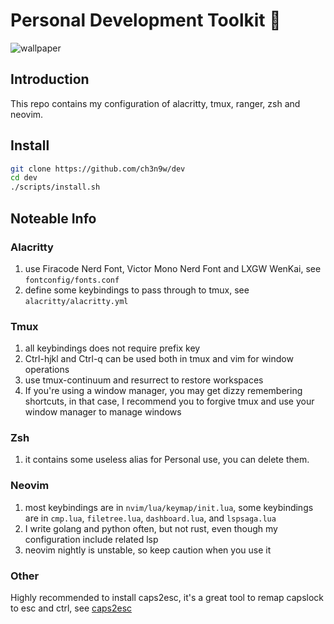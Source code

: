 # Personal Development Toolkit 📡

![wallpaper](./wallpaper.png)

## Introduction

This repo contains my configuration of alacritty, tmux, ranger, zsh and neovim.

## Install

```bash
git clone https://github.com/ch3n9w/dev
cd dev
./scripts/install.sh
```

## Noteable Info

### Alacritty

1. use Firacode Nerd Font, Victor Mono Nerd Font and LXGW WenKai, see `fontconfig/fonts.conf`
2. define some keybindings to pass through to tmux, see `alacritty/alacritty.yml`

### Tmux

1. all keybindings does not require prefix key
2. Ctrl-hjkl and Ctrl-q can be used both in tmux and vim for window operations
3. use tmux-continuum and resurrect to restore workspaces
4. If you're using a window manager, you may get dizzy remembering shortcuts, in that case, I recommend you to forgive tmux and use your window manager to manage windows

### Zsh

1. it contains some useless alias for Personal use, you can delete them.

### Neovim

1. most keybindings are in `nvim/lua/keymap/init.lua`, some keybindings are in `cmp.lua`, `filetree.lua`, `dashboard.lua`, and `lspsaga.lua`
2. I write golang and python often, but not rust, even though my configuration include related lsp
3. neovim nightly is unstable, so keep caution when you use it

### Other

Highly recommended to install caps2esc, it's a great tool to remap capslock to esc and ctrl, see [caps2esc](https://gitlab.com/interception/linux/plugins/caps2esc)
